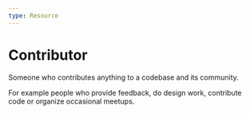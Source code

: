 ```yaml
---
type: Resource
---
```


# Contributor

Someone who contributes anything to a codebase and its community.

For example people who provide feedback, do design work, contribute code or organize occasional meetups.
